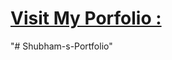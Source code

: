 # [Visit My Porfolio :](https://shubhamkhandge.github.io/Shubham-s-Portfolio/)
"# Shubham-s-Portfolio" 
